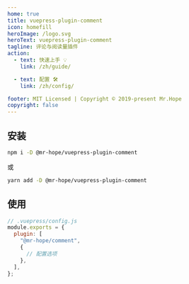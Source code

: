 ```yaml
---
home: true
title: vuepress-plugin-comment
icon: homefill
heroImage: /logo.svg
heroText: vuepress-plugin-comment
tagline: 评论与阅读量插件
action:
  - text: 快速上手 💡
    link: /zh/guide/

  - text: 配置 🛠
    link: /zh/config/

footer: MIT Licensed | Copyright © 2019-present Mr.Hope
copyright: false
---
```


## 安装

```bash
npm i -D @mr-hope/vuepress-plugin-comment
```

或

```bash
yarn add -D @mr-hope/vuepress-plugin-comment
```

## 使用

```js {3-7}
// .vuepress/config.js
module.exports = {
  plugin: [
    "@mr-hope/comment",
    {
      // 配置选项
    },
  ],
};
```
